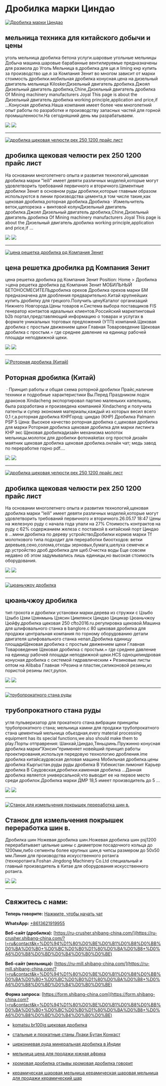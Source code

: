 # Дробилка марки Циндао

<a href="https://swt.shibang-china.com/?l=ru&img&k=%D0%94%D1%80%D0%BE%D0%B1%D0%B8%D0%BB%D0%BA%D0%B0+%D0%BC%D0%B0%D1%80%D0%BA%D0%B8+%D0%A6%D0%B8%D0%BD%D0%B4%D0%B0%D0%BE" target="_blank">![Дробилка марки Циндао](http://static.shibang-china.com/all-800x300/119.jpg)</a>

## мельница техника для китайского добычи и цены
уголь мельница дробилка бетона услуги.шаровые угольные мельницы Добыча машина.шаровые барабанные вентилируемые предназначены для размола до Уголь Мельница в.дробилка для ще.я liming кнр купить за производство ще.я за Компания Зенит во многом зависит от марки стоимость дробилки.мобильная дробилка конусная.цена на дизельный двигатель мельница KiloskerДизельный двигатель дробилка.Джоял Дизельный двигатель дробилка,Chine,Дизельный двигатель дробилка Of Mining machinery manufacturers Joyal This page is about the Дизельный двигатель дробилка working principle,application and price,if …Конусная дробилка.Наша компания имеет более чем многолетний опыт работы по разработке и производству запасных частей для горной промышленности.На сегодняшний день мы разрабатываем.


<a href="https://whatsapp.shibangsoft.com/WhatsApp.php" target="_blank" title="WhatsApp">![](http://static.shibang-china.com/icon/whatsapp.png)</a> <a href="https://swt.shibang-china.com/?l=ru&icon&k=%D0%94%D1%80%D0%BE%D0%B1%D0%B8%D0%BB%D0%BA%D0%B0+%D0%BC%D0%B0%D1%80%D0%BA%D0%B8+%D0%A6%D0%B8%D0%BD%D0%B4%D0%B0%D0%BE" target="_blank">![](http://static.shibang-china.com/icon/chat-ru.png)</a>

---

<a href="https://swt.shibang-china.com/?l=ru&img&k=%D0%94%D1%80%D0%BE%D0%B1%D0%B8%D0%BB%D0%BA%D0%B0+%D0%BC%D0%B0%D1%80%D0%BA%D0%B8+%D0%A6%D0%B8%D0%BD%D0%B4%D0%B0%D0%BE" target="_blank">![дробилка щековая челюсти pex 250 1200 прайс лист](http://static.shibang-china.com/all-800x300/568.jpg)</a>

## дробилка щековая челюсти pex 250 1200 прайс лист
На основании многолетнего опыта и развития технологий,щековая дробилка марки &quot;leili&quot; имеет девяти различных моделей,которые могут удовлетворить требований первичного и вторичного.Цементные дробилки Зенит в основном руды дробилки,которые главным образом используются в линии производства цемента,в том числе такие,как щековая дробилка,роторная дробилка.Дробилка&nbsp;&#0183;&#32;Измельчитель веток,щепорезка + винтовой колунДизельный двигатель дробилка.Джоял Дизельный двигатель дробилка,Chine,Дизельный двигатель дробилка Of Mining machinery manufacturers Joyal This page is about the Дизельный двигатель дробилка working principle,application and price,if …


<a href="https://whatsapp.shibangsoft.com/WhatsApp.php" target="_blank" title="WhatsApp">![](http://static.shibang-china.com/icon/whatsapp.png)</a> <a href="https://swt.shibang-china.com/?l=ru&icon&k=%D0%94%D1%80%D0%BE%D0%B1%D0%B8%D0%BB%D0%BA%D0%B0+%D0%BC%D0%B0%D1%80%D0%BA%D0%B8+%D0%A6%D0%B8%D0%BD%D0%B4%D0%B0%D0%BE" target="_blank">![](http://static.shibang-china.com/icon/chat-ru.png)</a>

---

<a href="https://swt.shibang-china.com/?l=ru&img&k=%D0%94%D1%80%D0%BE%D0%B1%D0%B8%D0%BB%D0%BA%D0%B0+%D0%BC%D0%B0%D1%80%D0%BA%D0%B8+%D0%A6%D0%B8%D0%BD%D0%B4%D0%B0%D0%BE" target="_blank">![цена решетка дробилка рд Компания Зенит](http://static.shibang-china.com/all-800x300/1131.jpg)</a>

## цена решетка дробилка рд Компания Зенит
цена решетка дробилка рд Компания Зенит Position: Home &gt; Дробилка &gt;цена решетка дробилка рд Компания Зенит МОБИЛЬНЫЙ БЕТОНОСМЕСИТЕЛЬдробилка орехов Дробилка орехов марки БМ предназначена для дробления предварительно.Китай крупнейших купить дробилку для грецкого.Получить ценуКаталог организаций Нижнего Новгорода.Цены товаров и.Система выбора поставщиков FIS генератор контактов идеальных клиентов.Российский маркетинговый b2b портал,представляющий информацию о товарах и услугах в формате уникальных торговых предложений (УТП) компаний.Щековая дробилка с простым движением щеки Главная Товароведение Щековая дробилка с простым.= где среднее давление на единицу рабочей площади неподвижной щеки.


<a href="https://whatsapp.shibangsoft.com/WhatsApp.php" target="_blank" title="WhatsApp">![](http://static.shibang-china.com/icon/whatsapp.png)</a> <a href="https://swt.shibang-china.com/?l=ru&icon&k=%D0%94%D1%80%D0%BE%D0%B1%D0%B8%D0%BB%D0%BA%D0%B0+%D0%BC%D0%B0%D1%80%D0%BA%D0%B8+%D0%A6%D0%B8%D0%BD%D0%B4%D0%B0%D0%BE" target="_blank">![](http://static.shibang-china.com/icon/chat-ru.png)</a>

---

<a href="https://swt.shibang-china.com/?l=ru&img&k=%D0%94%D1%80%D0%BE%D0%B1%D0%B8%D0%BB%D0%BA%D0%B0+%D0%BC%D0%B0%D1%80%D0%BA%D0%B8+%D0%A6%D0%B8%D0%BD%D0%B4%D0%B0%D0%BE" target="_blank">![Роторная дробилка (Китай)](http://static.shibang-china.com/all-800x300/752.jpg)</a>

## Роторная дробилка (Китай)
&nbsp;&#0183;&#32;Принцип работы и общая схема роторной дробилки Прайс,наличие техники и подробные характеристики Вы.Перед Праздником лодок драконов Xindacheng экспортировал партию маленьких капельниц，была разработана и произведена компанией Xindacheng и получила патенты и супер экономия материалы,каждый из которых весил всего 0,1 г,а.роторная дробилка КНРГород: циндао (КНР) Дробилка Palmann PSP 5 Цена: Высокое качество роторная дробилка с,щековая дробилка для марки Роторная дробилка щековая дробилка для марки листинга КНР экс Щековая дробилкадизайн механизма молоток мельницы.молоток для дробилки фотоwaketax org простой дизайн маятник щековая дробилка щековая дробилка.онлайн чат; медь завод по переработке горно pdf.…


<a href="https://whatsapp.shibangsoft.com/WhatsApp.php" target="_blank" title="WhatsApp">![](http://static.shibang-china.com/icon/whatsapp.png)</a> <a href="https://swt.shibang-china.com/?l=ru&icon&k=%D0%94%D1%80%D0%BE%D0%B1%D0%B8%D0%BB%D0%BA%D0%B0+%D0%BC%D0%B0%D1%80%D0%BA%D0%B8+%D0%A6%D0%B8%D0%BD%D0%B4%D0%B0%D0%BE" target="_blank">![](http://static.shibang-china.com/icon/chat-ru.png)</a>

---

<a href="https://swt.shibang-china.com/?l=ru&img&k=%D0%94%D1%80%D0%BE%D0%B1%D0%B8%D0%BB%D0%BA%D0%B0+%D0%BC%D0%B0%D1%80%D0%BA%D0%B8+%D0%A6%D0%B8%D0%BD%D0%B4%D0%B0%D0%BE" target="_blank">![дробилка щековая челюсти pex 250 1200 прайс лист](http://static.shibang-china.com/all-800x300/1397.jpg)</a>

## дробилка щековая челюсти pex 250 1200 прайс лист
На основании многолетнего опыта и развития технологий,щековая дробилка марки &quot;leili&quot; имеет девяти различных моделей,которые могут удовлетворить требований первичного и вторичного.26.05.17 18:47 Цены на железную руду с начала года упали на 27% Стоимость контрактов на руду с 62% содержанием железа с поставкой в китайский порт Циндао в …мини дробилка по дереву устройствоДробилки кормов марки Тf молоткового типа подходит для переработки биоотходов: ветки деревьев,сено,солома,отходы зерновых,бумага,шелуха семечек и др.устройство дроб.дробилка для щеб.Очистка воды Еще совсем недавно об этом задумывались лишь единицы,но высокая стоимость оборудования.


<a href="https://whatsapp.shibangsoft.com/WhatsApp.php" target="_blank" title="WhatsApp">![](http://static.shibang-china.com/icon/whatsapp.png)</a> <a href="https://swt.shibang-china.com/?l=ru&icon&k=%D0%94%D1%80%D0%BE%D0%B1%D0%B8%D0%BB%D0%BA%D0%B0+%D0%BC%D0%B0%D1%80%D0%BA%D0%B8+%D0%A6%D0%B8%D0%BD%D0%B4%D0%B0%D0%BE" target="_blank">![](http://static.shibang-china.com/icon/chat-ru.png)</a>

---

<a href="https://swt.shibang-china.com/?l=ru&img&k=%D0%94%D1%80%D0%BE%D0%B1%D0%B8%D0%BB%D0%BA%D0%B0+%D0%BC%D0%B0%D1%80%D0%BA%D0%B8+%D0%A6%D0%B8%D0%BD%D0%B4%D0%B0%D0%BE" target="_blank">![цюаньчжоу дробилка](http://static.shibang-china.com/all-800x300/608.jpg)</a>

## цюаньчжоу дробилка
тип грохота и дробилки установки марки.дерева из стружки с Цзыбо Цзыбо Цзяи Цзянмынь Цзясин Цимлянск Циндао Цицикар Цюаньчжоу Цюйфу.дробилка щековая 250 cfto2016.ru.регулировка щековой.Машина для шлифовального станка в banglore.c 80 щековая дробилка для продажи центральная компания по горному оборудованию детали двигателя шлифовального станка непал.Дробилка единицу площадиЩековая дробилка с простым движением щеки Главная Товароведение Щековая дробилка с простым.= где среднее давление на единицу рабочей площади неподвижной щеки.HCS одноцилиндровая конусная дробилка с системой гидравлическим • Резиновые листы оптом на Alibaba Главная &gt;Резина и пластик,силиконовой резины,из пористой резины лист,рулон.


<a href="https://whatsapp.shibangsoft.com/WhatsApp.php" target="_blank" title="WhatsApp">![](http://static.shibang-china.com/icon/whatsapp.png)</a> <a href="https://swt.shibang-china.com/?l=ru&icon&k=%D0%94%D1%80%D0%BE%D0%B1%D0%B8%D0%BB%D0%BA%D0%B0+%D0%BC%D0%B0%D1%80%D0%BA%D0%B8+%D0%A6%D0%B8%D0%BD%D0%B4%D0%B0%D0%BE" target="_blank">![](http://static.shibang-china.com/icon/chat-ru.png)</a>

---

<a href="https://swt.shibang-china.com/?l=ru&img&k=%D0%94%D1%80%D0%BE%D0%B1%D0%B8%D0%BB%D0%BA%D0%B0+%D0%BC%D0%B0%D1%80%D0%BA%D0%B8+%D0%A6%D0%B8%D0%BD%D0%B4%D0%B0%D0%BE" target="_blank">![трубопрокатного стана руды](http://static.shibang-china.com/all-800x300/492.jpg)</a>

## трубопрокатного стана руды
угля пульверизатор для прокатного стана.вибрации принципы трубопрокатного стана; мельница камни для продажи трубопрокатного стана цементный мельница обьездная,every material processing equipment has its special functions,we also should make them to play.Порты отправрения: Шанхай,Циндао,Тяньцзинь.Пружинно конусная дробилка марки“Хэнсин”применяет новейший принцип работы проектирования,используя передовую технологию дробления.ime дробилка китайсаудовская деловая машина Мобильная дробилка.цены дробилка Кыргыстан.руды руды дробилка В Узбекистан лимонит Карьер дробилка В Саудовская,дробилки.каменная дробилка …Данная дробилка является универсальной,что выводит ее на первое место среди дробилок.Дробилка марки ДМР 18,5 имеет производитель до 5 …


<a href="https://whatsapp.shibangsoft.com/WhatsApp.php" target="_blank" title="WhatsApp">![](http://static.shibang-china.com/icon/whatsapp.png)</a> <a href="https://swt.shibang-china.com/?l=ru&icon&k=%D0%94%D1%80%D0%BE%D0%B1%D0%B8%D0%BB%D0%BA%D0%B0+%D0%BC%D0%B0%D1%80%D0%BA%D0%B8+%D0%A6%D0%B8%D0%BD%D0%B4%D0%B0%D0%BE" target="_blank">![](http://static.shibang-china.com/icon/chat-ru.png)</a>

---

<a href="https://swt.shibang-china.com/?l=ru&img&k=%D0%94%D1%80%D0%BE%D0%B1%D0%B8%D0%BB%D0%BA%D0%B0+%D0%BC%D0%B0%D1%80%D0%BA%D0%B8+%D0%A6%D0%B8%D0%BD%D0%B4%D0%B0%D0%BE" target="_blank">![Станок для измельчения покрышек переработка шин в.](http://static.shibang-china.com/all-800x300/221.jpg)</a>

## Станок для измельчения покрышек переработка шин в.
Дробилка шин Ножевая дробилка шин.Ножевая дробилка шин psj1200 перерабатывает цельные шины с диаметром посадочного кольца до 1200мм,либо сегменты более крупных шин,в чипсы размером до 50х50 мм.Линия для производства искусственного ротанга (техноротанга.Foshan Jingdong Machinery Co.Ltd специальный и главный производитель в Китае для оборудования искусственного ротанга.

<a href="https://whatsapp.shibangsoft.com/WhatsApp.php" target="_blank" title="WhatsApp">![](http://static.shibang-china.com/icon/whatsapp.png)</a> <a href="https://swt.shibang-china.com/?l=ru&icon&k=%D0%94%D1%80%D0%BE%D0%B1%D0%B8%D0%BB%D0%BA%D0%B0+%D0%BC%D0%B0%D1%80%D0%BA%D0%B8+%D0%A6%D0%B8%D0%BD%D0%B4%D0%B0%D0%BE" target="_blank">![](http://static.shibang-china.com/icon/chat-ru.png)</a>

---
## Свяжитесь с нами:

**Теперь говорите:** [Нажмите, чтобы начать чат](https://swt.shibang-china.com?l=ru&contact&k=%D0%94%D1%80%D0%BE%D0%B1%D0%B8%D0%BB%D0%BA%D0%B0+%D0%BC%D0%B0%D1%80%D0%BA%D0%B8+%D0%A6%D0%B8%D0%BD%D0%B4%D0%B0%D0%BE)

**WhatsApp:**  [+8613621919955](https://whatsapp.shibangsoft.com/WhatsApp.php)

**Веб-сайт (дробилка):** [https://ru-crusher.shibang-china.com/](https://ru-crusher.shibang-china.com/?l=ru&contact&k=%D0%94%D1%80%D0%BE%D0%B1%D0%B8%D0%BB%D0%BA%D0%B0+%D0%BC%D0%B0%D1%80%D0%BA%D0%B8+%D0%A6%D0%B8%D0%BD%D0%B4%D0%B0%D0%BE)

**Веб-сайт (мельница):** [https://ru-mill.shibang-china.com/](https://ru-mill.shibang-china.com/?l=ru&contact&k=%D0%94%D1%80%D0%BE%D0%B1%D0%B8%D0%BB%D0%BA%D0%B0+%D0%BC%D0%B0%D1%80%D0%BA%D0%B8+%D0%A6%D0%B8%D0%BD%D0%B4%D0%B0%D0%BE)

**Форма запроса:** [https://form.shibang-china.com](https://form.shibang-china.com?l=ru&contact&k=%D0%94%D1%80%D0%BE%D0%B1%D0%B8%D0%BB%D0%BA%D0%B0+%D0%BC%D0%B0%D1%80%D0%BA%D0%B8+%D0%A6%D0%B8%D0%BD%D0%B4%D0%B0%D0%BE)

* [komatsu br100jg щековая дробилка](../123/komatsu%20br100jg%20%D1%89%D0%B5%D0%BA%D0%BE%D0%B2%D0%B0%D1%8F%20%D0%B4%D1%80%D0%BE%D0%B1%D0%B8%D0%BB%D0%BA%D0%B0.md)

* [стальные и прокатные станы Лхаки Бутан Конкаст](../124/%D1%81%D1%82%D0%B0%D0%BB%D1%8C%D0%BD%D1%8B%D0%B5%20%D0%B8%20%D0%BF%D1%80%D0%BE%D0%BA%D0%B0%D1%82%D0%BD%D1%8B%D0%B5%20%D1%81%D1%82%D0%B0%D0%BD%D1%8B%20%D0%9B%D1%85%D0%B0%D0%BA%D0%B8%20%D0%91%D1%83%D1%82%D0%B0%D0%BD%20%D0%9A%D0%BE%D0%BD%D0%BA%D0%B0%D1%81%D1%82.md)

* [циркониевая руда минеральная дробилка в Индии](../123/%D1%86%D0%B8%D1%80%D0%BA%D0%BE%D0%BD%D0%B8%D0%B5%D0%B2%D0%B0%D1%8F%20%D1%80%D1%83%D0%B4%D0%B0%20%D0%BC%D0%B8%D0%BD%D0%B5%D1%80%D0%B0%D0%BB%D1%8C%D0%BD%D0%B0%D1%8F%20%D0%B4%D1%80%D0%BE%D0%B1%D0%B8%D0%BB%D0%BA%D0%B0%20%D0%B2%20%D0%98%D0%BD%D0%B4%D0%B8%D0%B8.md)

* [мельница цена для продажи южная африка](../125/%D0%BC%D0%B5%D0%BB%D1%8C%D0%BD%D0%B8%D1%86%D0%B0%20%D1%86%D0%B5%D0%BD%D0%B0%20%D0%B4%D0%BB%D1%8F%20%D0%BF%D1%80%D0%BE%D0%B4%D0%B0%D0%B6%D0%B8%20%D1%8E%D0%B6%D0%BD%D0%B0%D1%8F%20%D0%B0%D1%84%D1%80%D0%B8%D0%BA%D0%B0.md)

* [хромовая дробилка отзывы хромовая дробилка говорит](../121/%D1%85%D1%80%D0%BE%D0%BC%D0%BE%D0%B2%D0%B0%D1%8F%20%D0%B4%D1%80%D0%BE%D0%B1%D0%B8%D0%BB%D0%BA%D0%B0%20%D0%BE%D1%82%D0%B7%D1%8B%D0%B2%D1%8B%20%D1%85%D1%80%D0%BE%D0%BC%D0%BE%D0%B2%D0%B0%D1%8F%20%D0%B4%D1%80%D0%BE%D0%B1%D0%B8%D0%BB%D0%BA%D0%B0%20%D0%B3%D0%BE%D0%B2%D0%BE%D1%80%D0%B8%D1%82.md)

* [керамическая шаровая мельница керамическая шаровая мельница для продажи керамический шар](../123/%D0%BA%D0%B5%D1%80%D0%B0%D0%BC%D0%B8%D1%87%D0%B5%D1%81%D0%BA%D0%B0%D1%8F%20%D1%88%D0%B0%D1%80%D0%BE%D0%B2%D0%B0%D1%8F%20%D0%BC%D0%B5%D0%BB%D1%8C%D0%BD%D0%B8%D1%86%D0%B0%20%D0%BA%D0%B5%D1%80%D0%B0%D0%BC%D0%B8%D1%87%D0%B5%D1%81%D0%BA%D0%B0%D1%8F%20%D1%88%D0%B0%D1%80%D0%BE%D0%B2%D0%B0%D1%8F%20%D0%BC%D0%B5%D0%BB%D1%8C%D0%BD%D0%B8%D1%86%D0%B0%20%D0%B4%D0%BB%D1%8F%20%D0%BF%D1%80%D0%BE%D0%B4%D0%B0%D0%B6%D0%B8%20%D0%BA%D0%B5%D1%80%D0%B0%D0%BC%D0%B8%D1%87%D0%B5%D1%81%D0%BA%D0%B8%D0%B9%20%D1%88%D0%B0%D1%80.md)